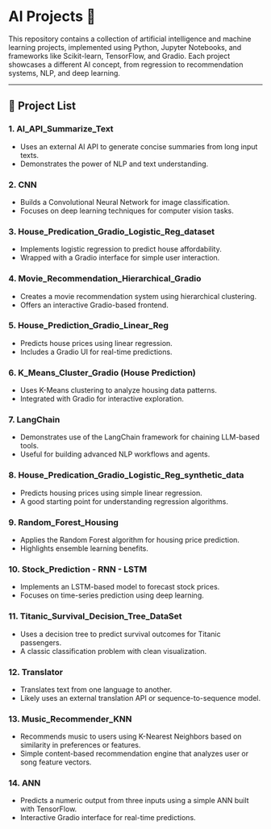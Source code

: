 # AI Projects 🚀

This repository contains a collection of artificial intelligence and machine learning projects, implemented using Python, Jupyter Notebooks, and frameworks like Scikit-learn, TensorFlow, and Gradio. Each project showcases a different AI concept, from regression to recommendation systems, NLP, and deep learning.

---

## 📁 Project List

### 1. **AI_API_Summarize_Text**
- Uses an external AI API to generate concise summaries from long input texts.
- Demonstrates the power of NLP and text understanding.

### 2. **CNN**
- Builds a Convolutional Neural Network for image classification.
- Focuses on deep learning techniques for computer vision tasks.

### 3. **House_Predication_Gradio_Logistic_Reg_dataset**
- Implements logistic regression to predict house affordability.
- Wrapped with a Gradio interface for simple user interaction.

### 4. **Movie_Recommendation_Hierarchical_Gradio**
- Creates a movie recommendation system using hierarchical clustering.
- Offers an interactive Gradio-based frontend.

### 5. **House_Prediction_Gradio_Linear_Reg**
- Predicts house prices using linear regression.
- Includes a Gradio UI for real-time predictions.

### 6. **K_Means_Cluster_Gradio (House Prediction)**
- Uses K-Means clustering to analyze housing data patterns.
- Integrated with Gradio for interactive exploration.

### 7. **LangChain**
- Demonstrates use of the LangChain framework for chaining LLM-based tools.
- Useful for building advanced NLP workflows and agents.

### 8. **House_Predication_Gradio_Logistic_Reg_synthetic_data**
- Predicts housing prices using simple linear regression.
- A good starting point for understanding regression algorithms.

### 9. **Random_Forest_Housing**
- Applies the Random Forest algorithm for housing price prediction.
- Highlights ensemble learning benefits.

### 10. **Stock_Prediction - RNN - LSTM**
- Implements an LSTM-based model to forecast stock prices.
- Focuses on time-series prediction using deep learning.

### 11. **Titanic_Survival_Decision_Tree_DataSet**
- Uses a decision tree to predict survival outcomes for Titanic passengers.
- A classic classification problem with clean visualization.

### 12. **Translator**
- Translates text from one language to another.
- Likely uses an external translation API or sequence-to-sequence model.

### 13. **Music_Recommender_KNN**
- Recommends music to users using K-Nearest Neighbors based on similarity in preferences or features.
- Simple content-based recommendation engine that analyzes user or song feature vectors.

### 14. **ANN**
- Predicts a numeric output from three inputs using a simple ANN built with TensorFlow.
- Interactive Gradio interface for real-time predictions.

